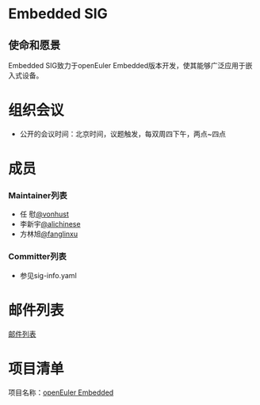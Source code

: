 
# Embedded SIG
## 使命和愿景

Embedded SIG致力于openEuler Embedded版本开发，使其能够广泛应用于嵌入式设备。

# 组织会议

- 公开的会议时间：北京时间，议题触发，每双周四下午，两点~四点

# 成员

### Maintainer列表
- 任  慰[@vonhust](https://gitee.com/vonhust)
- 李新宇[@alichinese](https://gitee.com/alichinese_admin)
- 方林旭[@fanglinxu](https://gitee.com/fanglinxu)

### Committer列表
- 参见sig-info.yaml


# 邮件列表

[邮件列表](dev@openeuler.org)

# 项目清单

项目名称：[openEuler Embedded](https://embedded.pages.openeuler.org)

